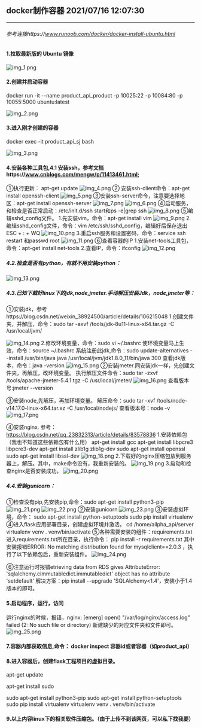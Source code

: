 ## docker制作容器  2021/07/16 12:07:30 
---
###### 参考连接https://www.runoob.com/docker/docker-install-ubuntu.html
#### 1.拉取最新版的 Ubuntu 镜像
![img_1.png](images/docker的Ubuntu截图/img_1.png)

#### 2.创建并启动容器
docker run -it --name product_api_product  -p 10025:22 -p 10084:80 -p 10055:5000 ubuntu:latest 

![img_2.png](images/docker的Ubuntu截图/img_2.png)

#### 3.进入刚才创建的容器
docker exec -it product_api_sj bash

![img_3.png](images/docker的Ubuntu截图/img_3.png)

#### 4.安装各种工具包,4.1 安装ssh，参考文档https://www.cnblogs.com/mengw/p/11413461.html;
①执行更新： apt-get update
![img_4.png](images/docker的Ubuntu截图/img_4.png)
② 安装ssh-client命令：apt-get install openssh-client
![img_5.png](images/docker的Ubuntu截图/img_5.png)
③安装ssh-server命令，注意要选择地区：apt-get install openssh-server
![img_7.png](images/docker的Ubuntu截图/img_7.png)
![img_6.png](images/docker的Ubuntu截图/img_6.png)
④启动服务，和检查是否正常启动：/etc/init.d/ssh start和ps -e|grep ssh
![img_8.png](images/docker的Ubuntu截图/img_8.png)
⑤编辑sshd_config文件。
1.先安装vim，命令：apt-get install vim
![img_9.png](images/docker的Ubuntu截图/img_9.png)
2.编辑sshd_config文件，命令：vim /etc/ssh/sshd_config，编辑好后保存退出  ESC + : + WQ
![img_10.png](images/docker的Ubuntu截图/img_10.png)
3.重启ssh服务和设置密码，命令：service ssh restart 和passwd root
![img_11.png](images/docker的Ubuntu截图/img_11.png)
⑥查看容器的IP
1.安装net-tools工具包，命令：apt-get install net-tools
2.查看IP，命令：ifconfig
![img_12.png](images/docker的Ubuntu截图/img_12.png)

##### 4.2.检查是否有python，有就不用安装python：
![img_13.png](images/docker的Ubuntu截图/img_13.png)

##### 4.3.已知下载好linux下的jdk,node,jmeter.手动解压安装Jdk，node,jmeter等：
①安装jdk，参考https://blog.csdn.net/weixin_38924500/article/details/106215048
1.创建文件夹，并解压，命令：sudo tar -axvf /tools/jdk-8u11-linux-x64.tar.gz -C /usr/local/jvm/

![img_14.png](images/docker的Ubuntu截图/img_14.png)
2.修改环境变量，命令：sudo vi ~/.bashrc
使环境变量马上生效，命令：source ~/.bashrc
系统注册此jdk,命令：sudo update-alternatives --install /usr/bin/java java /usr/local/jvm/jdk1.8.0_11/bin/java 300
查看jdk版本，命令：java -version
![img_15.png](images/docker的Ubuntu截图/img_15.png)
②安装jmeter.同安装jdk一样，先创建文件夹，再解压，改环境变量。
执行解压文件命令：sudo tar -zxvf /tools/apache-jmeter-5.4.1.tgz -C /usr/local/jmeter/
![img_16.png](images/docker的Ubuntu截图/img_16.png)
查看版本号:jmeter --version

③安装node,先解压，再加环境变量。
解压命令：sudo tar  -xvf /tools/node-v14.17.0-linux-x64.tar.xz -C /usr/local/nodejs/
查看版本号：node -v
![img_17.png](images/docker的Ubuntu截图/img_17.png)

④安装nginx. 参考：https://blog.csdn.net/qq_23832313/article/details/83578836
1.安装依赖包（我也不知道这些依赖包有什么用）
apt-get install gcc
apt-get install libpcre3 libpcre3-dev
apt-get install zlib1g zlib1g-dev
sudo apt-get install openssl 
sudo apt-get install libssl-dev
![img_18.png](images/docker的Ubuntu截图/img_18.png)
2.下载好的nginx压缩包放到服务器上，解压。其中，make命令没有，我重新安装的。
![img_19.png](images/docker的Ubuntu截图/img_19.png)
3.启动和检查nginx是否安装成功。
![img_20.png](images/docker的Ubuntu截图/img_20.png)

##### 4.4.安装gunicorn：
①检查没有pip,先安装pip,命令：sudo apt-get install python3-pip
![img_21.png](images/docker的Ubuntu截图/img_21.png)
![img_22.png](images/docker的Ubuntu截图/img_22.png)
②安装gunicorn
![img_23.png](images/docker的Ubuntu截图/img_23.png)
③安装虚拟环境，命令：
sudo apt-get install python-setuptools
sudo pip install virtualenv
④进入flask应用部署目录，创建虚拟环境并激活。
cd /home/ailpha_api/server
virtualenv venv
. venv/bin/activate
⑤各种需要安装的组件：requirements.txt
进入requirements.txt所在目录，执行命令： pip install -r requirements.txt 
其中安装报错ERROR: No matching distribution found for mysqlclient==2.0.3
，执行了以下依赖包后，重新安装组件。
![img_24.png](images/docker的Ubuntu截图/img_24.png)

⑥注意运行时报错etrieving data from RDS gives AttributeError: 'sqlalchemy.cimmutabledict.immutabledict' object has no attribute 'setdefault'
解决方案：pip install --upgrade 'SQLAlchemy<1.4'，安装小于1.4版本的即可。



#### 5.启动程序，运行，访问
运行nginx的时候，报错，nginx: [emerg] open() "/var/log/nginx/access.log" failed (2: No such file or directory)
新建缺少的对应文件夹和文件即可。
![img_25.png](images/docker的Ubuntu截图/img_25.png)



#### 7.容器内部获取信息,命令： docker inspect 容器id或者容器（如product_api）


#### 8.进入容器后，创建flask工程项目的虚拟目录。
apt-get update

apt-get install sudo

sudo apt-get install python3-pip
sudo apt-get install python-setuptools
sudo pip install virtualenv
virtualenv venv
. venv/bin/activate

#### 9.以上内容linux下的相关软件压缩包。（由于上传不到该网页，可以私下找我要）
